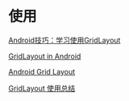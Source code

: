 # 使用

[Android技巧：学习使用GridLayout](http://toughcoder.net/blog/2015/11/25/android-tricks-introduct-to-gridlayout/)

[GridLayout in Android](https://developer.samsung.com/galaxy/others/gridlayout-in-android)

[Android Grid Layout](https://medium.com/google-developer-experts/android-grid-layout-1faf0df8d6f2)

[GridLayout 使用总结](https://www.jianshu.com/p/2488847f9013)